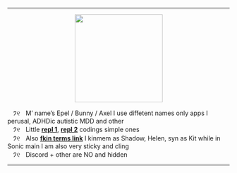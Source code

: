 ***
<p align="center">
<img src="https://media.discordapp.net/attachments/1196764336656502797/1241230155221827634/Untitled84_20240518102457.png?ex=66497129&is=66481fa9&hm=2a84a7a9027e173726fc2851708c007a53a665e858960948df167a39f6904f01&"<width="199" height="199">
</p>

ㅤ𑁘୧ㅤM’ name’s Epel / Bunny / Axel I use diffetent names only apps I perusal, ADHDic autistic MDD and other
\
ㅤ𑁘୧ㅤLittle [**repl 1**](https://replit.com/@sebastiansis/eggsuuu), [**repl 2**](https://replit.com/@sebastiansis/plushiyii) codings simple ones
\
ㅤ𑁘୧ㅤAlso [**fkin terms link**](https://fkin.carrd.co/#two) I kinmem as Shadow, Helen, syn as Kit while in Sonic main I am also very sticky and cling
\
ㅤ𑁘୧ㅤDiscord + other are NO and hidden
***